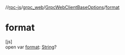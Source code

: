 //[rpc-js](../../../index.md)/[grpc_web](../index.md)/[GrpcWebClientBaseOptions](index.md)/[format](format.md)

# format

[js]\
open var [format](format.md): [String](https://kotlinlang.org/api/latest/jvm/stdlib/kotlin/-string/index.html)?
